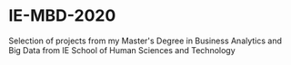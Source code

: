 # IE-MBD-2020
Selection of projects from my Master's Degree in Business Analytics and Big Data from IE School of Human Sciences and Technology
